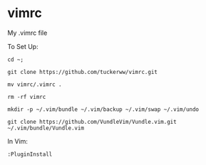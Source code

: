 # vimrc
My .vimrc file

To Set Up:

```cd ~;```

```git clone https://github.com/tuckerww/vimrc.git```

```mv vimrc/.vimrc .```

```rm -rf vimrc```

```mkdir -p ~/.vim/bundle ~/.vim/backup ~/.vim/swap ~/.vim/undo```

```git clone https://github.com/VundleVim/Vundle.vim.git ~/.vim/bundle/Vundle.vim```

In Vim:

```:PluginInstall```
